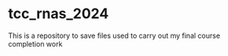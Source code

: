 # tcc_rnas_2024
This is a repository to save files used to carry out my final course completion work
